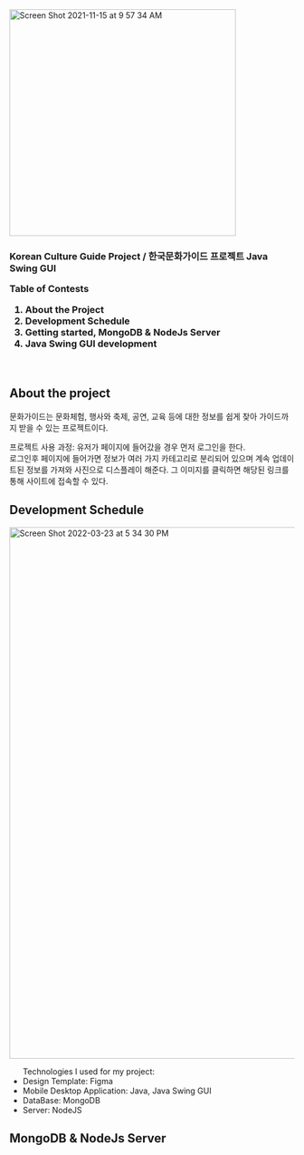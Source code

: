<!-- # Korean_Culture_Guide_Project -->
<img width="400" alt="Screen Shot 2021-11-15 at 9 57 34 AM" src="https://user-images.githubusercontent.com/83897840/143599998-19930fb5-0bc2-4af2-a607-017ec886bb11.png">
<h3>Korean Culture Guide Project / 한국문화가이드 프로젝트 Java Swing GUI</hr3>
<br>

Table of Contests
1. About the Project
2. Development Schedule
3. Getting started, MongoDB & NodeJs Server
4. Java Swing GUI development 

<br>

## About the project 
문화가이드는  문화체험, 행사와 축제,  공연, 교육 등에 대한 정보를 쉽게 찾아 가이드까지 받을 수 있는 프로젝트이다. 

프로젝트 사용 과정: 유저가 페이지에 들어갔을 경우 먼저 로그인을 한다.  
로그인후  페이지에 들어가면 정보가 여러 가지 카테고리로 분리되어 있으며 계속 업데이트된 정보를 가져와 사진으로 디스플레이 해준다. 그 이미지를 클릭하면 해당된 링크를 통해 사이트에 접속할 수 있다. 


## Development Schedule
<img width="938" alt="Screen Shot 2022-03-23 at 5 34 30 PM" src="https://user-images.githubusercontent.com/83897840/159657001-4716e299-b943-4fe6-b74f-280dcd9c78dc.png">

<ul> Technologies I used for my project:
          <li> Design Template: Figma </li>
           <li> Mobile Desktop Application: Java, Java Swing GUI</li>
           <li> DataBase: MongoDB </li>
           <li> Server: NodeJS </li>
 </ul>         

## MongoDB & NodeJs Server
